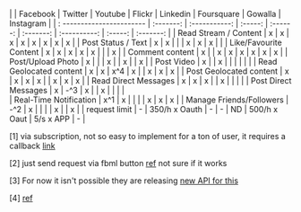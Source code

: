 


| 							| Facebook	| Twitter	    | Youtube | Flickr   | 	Linkedin | Foursquare   | Gowalla | Instagram |
| : ----------------------- | :-------: | :-----------: | :-----: | :------: | :-------: | :----------: | :-----: | :-------: |
| Read Stream / Content		| x			| x			    | x		  | x		 | x		 | 	x		    | x	      | x	      |
| Post Status / Text		| x			| x			    | 		  | 		 | x		 | 	x		    | x	      | 	      |
| Like/Favourite Content	| x			| x			    | x		  | x		 | x		 | 			    | 	      | x	      |
| Comment content			| x			| 			    | x		  | x		 | x		 | 	x		    | x	      | x	      |
| Post/Upload Photo			| x			| 			    | 		  | x		 | 			 | x		    | 	      | x	      |
| Post Video				| x			| 			    | x		  | 		 | 			 | 			    | 	      |           |
| Read Geolocated content	| x			| x			    | x^4	  | x		 | 			 | x		    | x	      | x	      |
| Post Geolocated content	| x			| x			    | x		  | x		 | 			 | x		    | x	      | x	      |
| Read Direct Messages		| x			| x			    | x		  | 		 | x		 | 			    | 	      | 	      |
| Post Direct Messages		| x			| -^3		    | x		  | 		 | x		 | 			    | 	      | 	      |              	
| Real-Time Notification	| x^1		| x			    | 		  | 		 | 			 | x		    | x	      | x	      |
| Manage Friends/Followers	| -^2		| x			    | 		  | 		 | 			 | x		    | 	      | x	      |
| request limit				| -			| 350/h x Oauth | 	-	  | 	-	 | ND		 | 500/h x Oaut | 5/s x APP | -	      |


[1] via subscription, not so easy to implement for a ton of user, it requires a callback [link](http://developers.facebook.com/docs/api/realtime/)

[2] just send request via fbml button [ref](http://stackoverflow.com/questions/4313013/facebook-friend-request-apis) not sure if it works

[3] For now it isn't possible they are releasing [new API for this](http://developers.facebook.com/docs/reference/api/message/)

[4] [ref](http://code.google.com/intl/it-IT/apis/youtube/2.0/reference.html#locationsp)   

